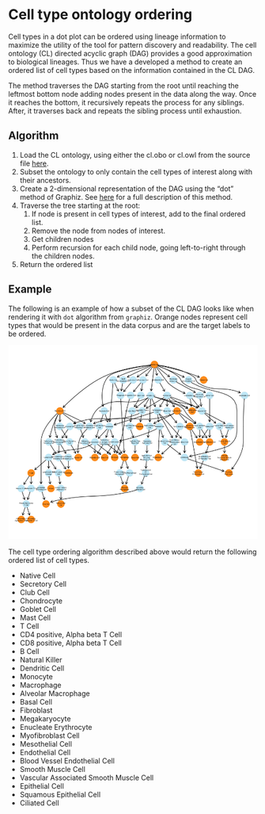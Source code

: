 # Cell type ontology ordering

Cell types in a dot plot can be ordered using lineage information to maximize the utility of the tool for pattern discovery and readability. The cell ontology (CL) directed acyclic graph (DAG) provides a good approximation to biological lineages. Thus we have a developed a method to create an ordered list of cell types based on the information contained in the CL DAG.

The method traverses the DAG starting from the root until reaching the leftmost bottom node adding nodes present in the data along the way. Once it reaches the bottom, it recursively repeats the process for any siblings. After, it traverses back and repeats the sibling process until exhaustion.

## Algorithm

1. Load the CL ontology, using either the cl.obo or cl.owl from the source file [here](https://github.com/obophenotype/cell-ontology/releases/tag/v2021-08-10).
1. Subset the ontology to only contain the cell types of interest along with their ancestors.
1. Create a 2-dimensional representation of the DAG using the “dot” method of Graphiz. See [here](http://www.graphviz.org/pdf/dotguide.pdf) for a full description of this method.
1. Traverse the tree starting at the root:
	1. If node is present in cell types of interest, add to the final ordered list.
	1. Remove the node from nodes of interest.
	1. Get children nodes
	1. Perform recursion for each child node, going left-to-right through the children nodes. 
1. Return the ordered list

## Example

The following is an example of how a subset of the CL DAG looks like when rendering it with `dot` algorithm from `graphiz`. Orange nodes represent cell types that would be present in the data corpus and are the target labels to be ordered.

 <p align="center">
    <img src="./files/DAG_example.png">
 </p>

The cell type ordering algorithm described above would return the following ordered list of cell types.

* Native Cell
* Secretory Cell
* Club Cell
* Chondrocyte
* Goblet Cell
* Mast Cell
* T Cell
* CD4 positive, Alpha beta T Cell
* CD8 positive, Alpha beta T Cell
* B Cell
* Natural Killer
* Dendritic Cell
* Monocyte
* Macrophage
* Alveolar Macrophage
* Basal Cell
* Fibroblast
* Megakaryocyte
* Enucleate Erythrocyte
* Myofibroblast Cell
* Mesothelial Cell
* Endothelial Cell
* Blood Vessel Endothelial Cell
* Smooth Muscle Cell
* Vascular Associated Smooth Muscle Cell
* Epithelial Cell
* Squamous Epithelial Cell
* Ciliated Cell


